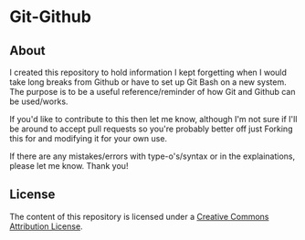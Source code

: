 # Git-Github

## About
I created this repository to hold information I kept forgetting when I would take long breaks from Github or have to set up Git Bash on a new system. The purpose is to be a useful reference/reminder of how Git and Github can be used/works.

If you'd like to contribute to this then let me know, although I'm not sure if I'll be around to accept pull requests so you're probably better off just Forking this for and modifying it for your own use. 

If there are any mistakes/errors with type-o's/syntax or in the explainations, please let me know. Thank you!

## License 
The content of this repository is licensed under a [Creative Commons Attribution License](http://creativecommons.org/licenses/by/3.0/us/).
